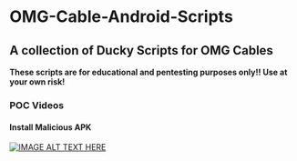 # OMG-Cable-Android-Scripts

## A collection of Ducky Scripts for OMG Cables

**These scripts are for educational and pentesting purposes only!! Use at your own risk!**

### POC Videos
#### Install Malicious APK
[![IMAGE ALT TEXT HERE](https://img.youtube.com/vi/aBZEvnvPAtk/0.jpg)](https://www.youtube.com/watch?v=aBZEvnvPAtk)
